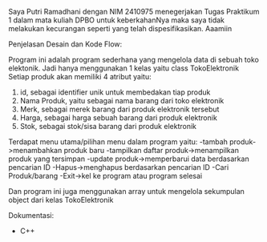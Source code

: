 Saya Putri Ramadhani dengan NIM 2410975 menegerjakan Tugas Praktikum 1 dalam mata kuliah DPBO
untuk keberkahanNya maka saya tidak melakukan kecurangan seperti yang telah dispesifikasikan.
Aaamiin


 Penjelasan Desain dan Kode Flow:

 Program ini adalah program sederhana yang mengelola data di sebuah toko elektonik. Jadi hanya menggunakan 1 kelas yaitu class  TokoElektronik
 Setiap produk akan memiliki 4 atribut yaitu:
 1. id, sebagai identifier unik untuk membedakan tiap produk
 2. Nama Produk, yaitu sebagai nama barang dari toko elektronik
 3. Merk, sebagai merek barang dari produk elektronik tersebut
 4. Harga, sebagai harga sebuah barang dari produk elektronik
 5. Stok, sebagai stok/sisa barang dari produk elektronik

 Terdapat menu utama/pilihan menu dalam program yaitu:
 -tambah produk->menambahkan produk baru
 -tampilkan daftar produk->menampilkan produk yang tersimpan
 -update produk->memperbarui data berdasarkan pencarian ID
 -Hapus->menghapus berdasarkan pencarian ID
 -Cari Produk/barang
 -Exit->kel ke program atau program selesai

 Dan program ini juga menggunakan array untuk mengelola sekumpulan object dari kelas TokoElektronik



 Dokumentasi:

 - C++






